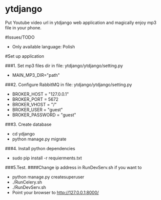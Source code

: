 # ytdjango
Put Youtube video url in ytdjango web application and magically enjoy mp3 file in your phone. 

#Issues/TODO
  - Only available language: Polish


#Set up application

###1. Set mp3 files dir
in file: ytdjango/ytdjango/setting.py
  - MAIN_MP3_DIR="path"

###2. Configure RabbitMQ
in file: ytdjango/ytdjango/setting.py
  - BROKER_HOST = "127.0.0.1"
  - BROKER_PORT = 5672
  - BROKER_VHOST = "/"
  - BROKER_USER = "guest"
  - BROKER_PASSWORD = "guest"

###3. Create database
  - cd ydjango
  - python manage.py migrate

###4. Install python dependencies
  - sudo pip install -r requierments.txt

###5.Test. 
####Change ip address in RunDevServ.sh if you want to
  - python manage.py  createsuperuser
  - ./RunCelery.sh
  - ./RunDevServ.sh
  - Point your browser to http://127.0.0.1:8000/
